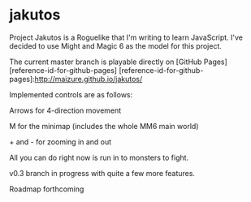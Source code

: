 # jakutos
Project Jakutos is a Roguelike that I'm writing to learn JavaScript. I've decided to use Might and Magic 6 as the model for this project.

The current master branch is playable directly on [GitHub Pages][reference-id-for-github-pages]
[reference-id-for-github-pages]:http://maizure.github.io/jakutos/

Implemented controls are as follows:

Arrows for 4-direction movement

M for the minimap (includes the whole MM6 main world)

\+ and \- for zooming in and out

All you can do right now is run in to monsters to fight.

v0.3 branch in progress with quite a few more features.

Roadmap forthcoming
